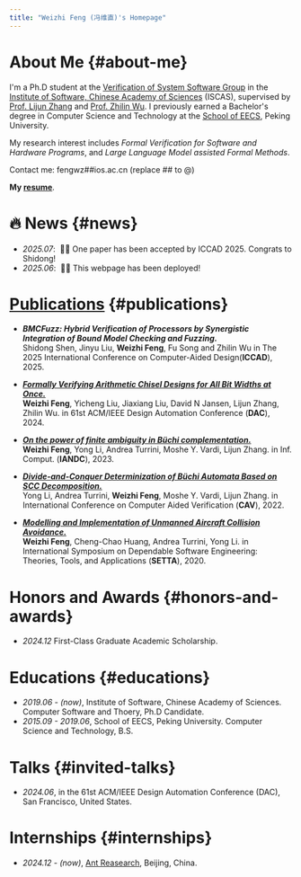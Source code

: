 ```yaml
---
title: "Weizhi Feng (冯维直)'s Homepage"
---
```


# About Me {#about-me}

I'm a Ph.D student at the [Verification of System Software Group](https://versys.ios.ac.cn/) in the [Institute of Software, Chinese Academy of Sciences](https://www.iscas.ac.cn) (ISCAS), supervised by [Prof. Lijun Zhang](https://tis.ios.ac.cn/people/lijun-zhang/) and [Prof. Zhilin Wu](https://lcs.ios.ac.cn/~wuzl/). I previously earned a Bachelor's degree in Computer Science and Technology at the [School of EECS](https://eecs.pku.edu.cn/), Peking University. 


My research interest includes *Formal Verification for Software and Hardware Programs*, and *Large Language Model assisted Formal Methods*.

Contact me: fengwz##ios.ac.cn (replace ## to @)

**My [resume](files/WeizhiFengCV.pdf)**.

# 🔥 News {#news}
- *2025.07*: &nbsp;🎉🎉 One paper has been accepted by ICCAD 2025. Congrats to Shidong!
- *2025.06*: &nbsp;🎉🎉 This webpage has been deployed! 
<!-- - *2022.02*: &nbsp;🎉🎉 Lorem ipsum dolor sit amet, consectetur adipiscing elit. Vivamus ornare aliquet ipsum, ac tempus justo dapibus sit amet.  -->


# [Publications](https://dblp.org/pid/278/3051.html) {#publications}

- ***BMCFuzz: Hybrid Verification of Processors by Synergistic Integration of Bound Model Checking and Fuzzing.*** <br>
Shidong Shen, Jinyu Liu, **Weizhi Feng**, Fu Song and Zhilin Wu in The 2025 International Conference on Computer-Aided Design(**ICCAD**), 2025.

- ***[Formally Verifying Arithmetic Chisel Designs for All Bit Widths at Once.](https://dl.acm.org/doi/10.1145/3649329.3657311)*** <br>
  **Weizhi Feng**, Yicheng Liu, Jiaxiang Liu, David N Jansen, Lijun Zhang, Zhilin Wu.
  in 61st ACM/IEEE Design Automation Conference (**DAC**), 2024. <br>
  <!-- <a href="https://arxiv.org/abs/2304.08485" class="no-trailing-icon"><img src="https://img.shields.io/badge/arXiv-2304.08485-b31b1b.svg?style=flat-square" alt="Arxiv-2304.08485"/></a><a href="https://github.com/haotian-liu/LLaVA" class="no-trailing-icon"><img alt="GitHub Repo stars" src="https://img.shields.io/github/stars/haotian-liu/LLaVA?style=flat-square&logo=github&label=GitHub%20Stars&labelColor=black"></a> -->

- ***[On the power of finite ambiguity in Büchi complementation.](https://www.sciencedirect.com/science/article/abs/pii/S0890540123000330)*** <br>
  **Weizhi Feng**, Yong Li, Andrea Turrini, Moshe Y. Vardi, Lijun Zhang.
  in Inf. Comput. (**IANDC**), 2023. <br>

- ***[Divide-and-Conquer Determinization of Büchi Automata Based on SCC Decomposition.](https://arxiv.org/abs/2206.13739)*** <br>
  Yong Li, Andrea Turrini, **Weizhi Feng**, Moshe Y. Vardi, Lijun Zhang.
  in International Conference on Computer Aided Verification (**CAV**), 2022. <br>

- ***[Modelling and Implementation of Unmanned Aircraft Collision Avoidance.](https://link.springer.com/chapter/10.1007/978-3-030-62822-2_4)*** <br>
  **Weizhi Feng**, Cheng-Chao Huang, Andrea Turrini, Yong Li.
  in International Symposium on Dependable Software Engineering: Theories, Tools, and Applications (**SETTA**), 2020. <br>

# Honors and Awards {#honors-and-awards}
- *2024.12* First-Class Graduate Academic Scholarship. 

# Educations {#educations}
- *2019.06 - (now)*, Institute of Software, Chinese Academy of Sciences. Computer Software and Thoery, Ph.D Candidate. 
- *2015.09 - 2019.06*, School of EECS, Peking University. Computer Science and Technology, B.S.

# Talks {#invited-talks}
- *2024.06*, in the 61st ACM/IEEE Design Automation Conference (DAC), San Francisco, United States.

# Internships {#internships}
- *2024.12 - (now)*, [Ant Reasearch](https://www.antresearch.com/), Beijing, China.
